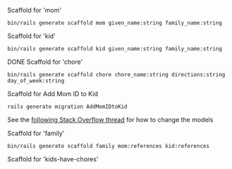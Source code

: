 Scaffold for 'mom'

```bin/rails generate scaffold mom given_name:string family_name:string```


Scaffold for 'kid'

```bin/rails generate scaffold kid given_name:string family_name:string```

DONE Scaffold for 'chore'

```bin/rails generate scaffold chore chore_name:string directions:string day_of_week:string```

Scaffold for Add Mom ID to Kid

```rails generate migration AddMomIDtoKid```

See the [following Stack Overflow thread](https://stackoverflow.com/questions/8555082/rails-how-to-setup-a-one-to-many-relationship) for how to change the models


Scaffold for 'family'

```bin/rails generate scaffold family mom:references kid:references```


Scaffold for 'kids-have-chores'
